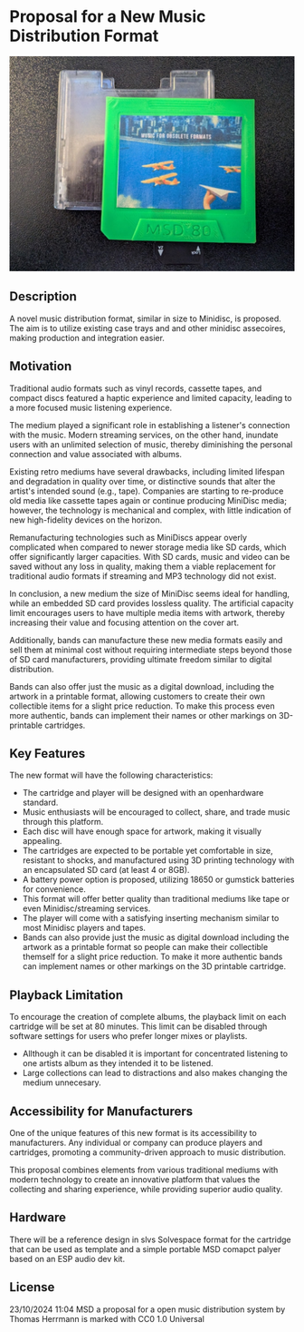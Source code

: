 # Proposal for a New Music Distribution Format

![prototype](images/prototype-front.jpg)
## Description
A novel music distribution format, similar in size to Minidisc, is proposed. The aim is to utilize existing case trays and and other minidisc assecoires, making production and integration easier.

## Motivation
Traditional audio formats such as vinyl records, cassette tapes, and compact discs featured a haptic experience and limited capacity, leading to a more focused music listening experience.

The medium played a significant role in establishing a listener's connection with the music. Modern streaming services, on the other hand, inundate users with an unlimited selection of music, thereby diminishing the personal connection and value associated with albums.

Existing retro mediums have several drawbacks, including limited lifespan and degradation in quality over time, or distinctive sounds that alter the artist's intended sound (e.g., tape). Companies are starting to re-produce old media like cassette tapes again or continue producing MiniDisc media; however, the technology is mechanical and complex, with little indication of new high-fidelity devices on the horizon.

Remanufacturing technologies such as MiniDiscs appear overly complicated when compared to newer storage media like SD cards, which offer significantly larger capacities. With SD cards, music and video can be saved without any loss in quality, making them a viable replacement for traditional audio formats if streaming and MP3 technology did not exist.

In conclusion, a new medium the size of MiniDisc seems ideal for handling, while an embedded SD card provides lossless quality. The artificial capacity limit encourages users to have multiple media items with artwork, thereby increasing their value and focusing attention on the cover art.

Additionally, bands can manufacture these new media formats easily and sell them at minimal cost without requiring intermediate steps beyond those of SD card manufacturers, providing ultimate freedom similar to digital distribution.

Bands can also offer just the music as a digital download, including the artwork in a printable format, allowing customers to create their own collectible items for a slight price reduction. To make this process even more authentic, bands can implement their names or other markings on 3D-printable cartridges.

## Key Features 
The new format will have the following characteristics:

- The cartridge and player will be designed with an openhardware standard.
- Music enthusiasts will be encouraged to collect, share, and trade music through this platform.
- Each disc will have enough space for artwork, making it visually appealing.
- The cartridges are expected to be portable yet comfortable in size, resistant to shocks, and manufactured using 3D printing technology with an encapsulated SD card (at least 4 or 8GB).
- A battery power option is proposed, utilizing 18650 or gumstick batteries for convenience.
- This format will offer better quality than traditional mediums like tape or even Minidisc/streaming services.
- The player will come with a satisfying inserting mechanism similar to most Minidisc players and tapes.
- Bands can also provide just the music as digital download including the artwork as a printable format so people can make their collectible themself for a slight price reduction. To make it more authentic bands can implement names or other markings on the 3D printable cartridge.

## Playback Limitation
To encourage the creation of complete albums, the playback limit on each cartridge will be set at 80 minutes. This limit can be disabled through software settings for users who prefer longer mixes or playlists.

- Allthough it can be disabled it is important for concentrated listening to one artists album as they intended it to be listened.
- Large collections can lead to distractions and also makes changing the medium unnecesary.

## Accessibility for Manufacturers
One of the unique features of this new format is its accessibility to manufacturers. Any individual or company can produce players and cartridges, promoting a community-driven approach to music distribution.

This proposal combines elements from various traditional mediums with modern technology to create an innovative platform that values the collecting and sharing experience, while providing superior audio quality.

## Hardware
There will be a reference design in slvs Solvespace format for the cartridge that can be used as template and a simple portable MSD comapct palyer based on an ESP audio dev kit.

## License

23/10/2024 11:04
MSD a proposal for a open music distribution system by Thomas Herrmann is marked with CC0 1.0 Universal 
